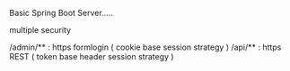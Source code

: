 Basic Spring Boot Server.....

multiple security

/admin/** : https formlogin ( cookie base session strategy )
/api/**   : https REST      ( token base header session strategy )
